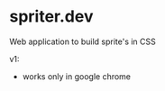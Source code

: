 spriter.dev
===========
Web application to build sprite's in CSS 

v1:
- works only in google chrome
